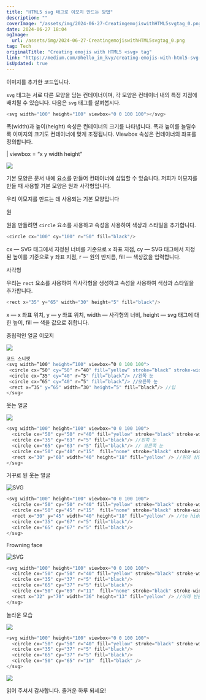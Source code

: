 ```yaml
---
title: "HTML5 svg 태그로 이모지 만드는 방법"
description: ""
coverImage: "/assets/img/2024-06-27-CreatingemojiswithHTML5svgtag_0.png"
date: 2024-06-27 18:04
ogImage: 
  url: /assets/img/2024-06-27-CreatingemojiswithHTML5svgtag_0.png
tag: Tech
originalTitle: "Creating emojis with HTML5 <svg> tag"
link: "https://medium.com/@hello_im_kvy/creating-emojis-with-html5-svg-tag-d65afbbf01e4"
isUpdated: true
---
```





이미지를 추가한 코드입니다.

`svg` 태그는 서로 다른 모양을 담는 컨테이너이며, 각 모양은 컨테이너 내의 특정 지점에 배치될 수 있습니다. 다음은 `svg` 태그를 살펴봅시다.

```js
<svg width="100" height="100" viewbox="0 0 100 100"></svg>
```

<div class="content-ad"></div>

폭(width)과 높이(height) 속성은 컨테이너의 크기를 나타냅니다. 폭과 높이를 늘릴수록 이미지의 크기도 컨테이너에 맞게 조정됩니다. Viewbox 속성은 컨테이너의 좌표를 정의합니다.

| viewbox = “x y width height”

<img src="/assets/img/2024-06-27-CreatingemojiswithHTML5svgtag_1.png" />

기본 모양은 문서 내에 요소를 만들어 컨테이너에 삽입할 수 있습니다. 저희가 이모지를 만들 때 사용할 기본 모양은 원과 사각형입니다.

<div class="content-ad"></div>

우리 이모지를 만드는 데 사용되는 기본 모양입니다

원

원을 만들려면 `circle` 요소를 사용하고 속성을 사용하여 색상과 스타일을 추가합니다.

```js
<circle cx="100" cy="100" r="50" fill="black"/> 
```

<div class="content-ad"></div>

cx — SVG 태그에서 지정된 너비를 기준으로 x 좌표 지점, cy — SVG 태그에서 지정된 높이를 기준으로 y 좌표 지점, r — 원의 반지름, fill — 색상값을 입력합니다.

사각형

우리는 `rect` 요소를 사용하여 직사각형을 생성하고 속성을 사용하여 색상과 스타일을 추가합니다.

```js
<rect x="35" y="65" width="30" height="5" fill="black"/>
```

<div class="content-ad"></div>

x — x 좌표 위치, y — y 좌표 위치, width — 사각형의 너비, height — svg 태그에 대한 높이, fill — 색을 값으로 취합니다.

중립적인 얼굴 이모지

<img src="/assets/img/2024-06-27-CreatingemojiswithHTML5svgtag_2.png" />

```js
코드 스니펫
<svg width=”100" height=”100" viewbox=”0 0 100 100">
 <circle cx=”50" cy=”50" r=”40" fill=”yellow” stroke=”black” stroke-width=”5"/> //얼굴 
 <circle cx=”35" cy=”40" r=”5" fill=”black”/> //왼쪽 눈
 <circle cx=”65" cy=”40" r=”5" fill=”black”/> //오른쪽 눈
 <rect x=”35" y=”65" width=”30" height=”5" fill=”black”/> //입
</svg>
```  

<div class="content-ad"></div>

웃는 얼굴

<img src="/assets/img/2024-06-27-CreatingemojiswithHTML5svgtag_3.png" />

```js
<svg width="100" height="100" viewbox="0 0 100 100">
  <circle cx="50" cy="50" r="40" fill="yellow" stroke="black" stroke-width="5"/> //얼굴
  <circle cx="35" cy="63" r="5" fill="black"/> //왼쪽 눈
  <circle cx="65" cy="63" r="5" fill="black"/> // 오른쪽 눈
  <circle cx="50" cy="40" r="15"  fill="none" stroke="black" stroke-width="5"/>//입구
  <rect x="30" y="60" width="40" height="18" fill="yellow" /> //원의 상단 절반을 덮는 사각형
</svg>
```

거꾸로 된 웃는 얼굴

<div class="content-ad"></div>


![SVG](/assets/img/2024-06-27-CreatingemojiswithHTML5svgtag_4.png)

```js
<svg width="100" height="100" viewbox="0 0 100 100">
  <circle cx="50" cy="50" r="40" fill="yellow" stroke="black" stroke-width="5"/> 
  <circle cx="50" cy="45" r="15"  fill="none" stroke="black" stroke-width="5"/>
  <rect x="30" y="45" width="40" height="18" fill="yellow" /> //to hide the lower part of the circle
  <circle cx="35" cy="67" r="5" fill="black"/> 
  <circle cx="65" cy="67" r="5" fill="black"/>
</svg>
```

Frowning face

![SVG](/assets/img/2024-06-27-CreatingemojiswithHTML5svgtag_5.png)


<div class="content-ad"></div>

```js
<svg width="100" height="100" viewbox="0 0 100 100">
  <circle cx="50" cy="50" r="40" fill="yellow" stroke="black" stroke-width="5"/> 
  <circle cx="35" cy="37" r="5" fill="black"/> 
  <circle cx="65" cy="37" r="5" fill="black"/>
  <circle cx="50" cy="69" r="11"  fill="none" stroke="black" stroke-width="5"/>
  <rect x="32" y="70" width="36" height="13" fill="yellow" /> //아래 반원을 가리는데 사용됩니다
</svg>
```

놀라운 모습

<img src="/assets/img/2024-06-27-CreatingemojiswithHTML5svgtag_6.png" />

```js
<svg width="100" height="100" viewbox="0 0 100 100">
  <circle cx="50" cy="50" r="40" fill="yellow" stroke="black" stroke-width="5"/> 
  <circle cx="35" cy="37" r="5" fill="black"/> 
  <circle cx="65" cy="37" r="5" fill="black"/>
  <circle cx="50" cy="65" r="10"  fill="black" />
</svg>
```

<div class="content-ad"></div>

<img src="/assets/img/2024-06-27-CreatingemojiswithHTML5svgtag_7.png" />

읽어 주셔서 감사합니다. 즐거운 하루 되세요!